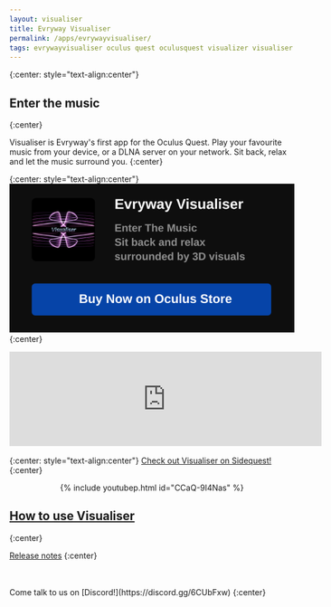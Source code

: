 ```yaml
---
layout: visualiser
title: Evryway Visualiser
permalink: /apps/evrywayvisualiser/
tags: evrywayvisualiser oculus quest oculusquest visualizer visualiser
---
```

{:center: style="text-align:center"}
## Enter the music
{:center}

Visualiser is Evryway's first app for the Oculus Quest. Play your favourite music from your device,
or a DLNA server on your network. Sit back, relax and let the music surround you.
{:center}

{:center: style="text-align:center"}
[![AppLab Widget](visualiser_applab_widget.svg)](https://www.oculus.com/experiences/quest/3485430611585621/?utm_source=evryway.com)
{:center}

<center>
<iframe src="https://itch.io/embed/507905?bg_color=000000&amp;fg_color=f3fde7&amp;link_color=fa5c5c&amp;border_color=333333" width="552" height="167" frameborder="0">
<a href="https://evryway.itch.io/evryway-visualiser">Evryway Visualiser by Evryway</a>
</iframe>
</center>


{:center: style="text-align:center"}
[Check out Visualiser on Sidequest!](https://sidequestvr.com/app/325)
{:center}

<center>{% include youtubep.html id="CCaQ-9l4Nas" %}</center>


## [How to use Visualiser](/apps/evrywayvisualiser/instructions/index)
{:center}

[Release notes](release_notes)
{:center}

<br>
<br>
Come talk to us on [Discord!](https://discord.gg/6CUbFxw)
{:center}
